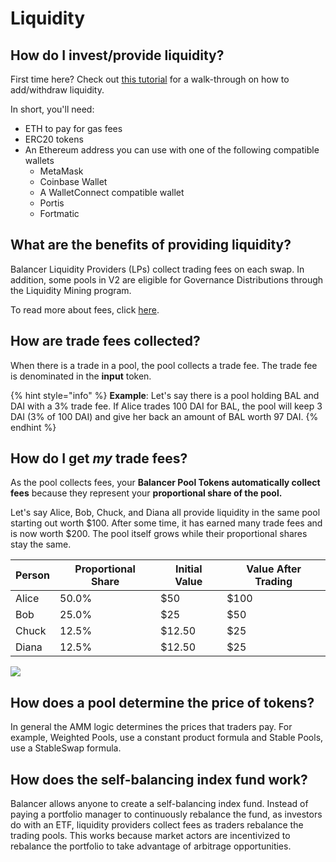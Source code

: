 # Liquidity

## How do I invest/provide liquidity?

First time here? Check out [this tutorial](broken-reference) for a walk-through on how to add/withdraw liquidity.

In short, you'll need:

* ETH to pay for gas fees
* ERC20 tokens
* An Ethereum address you can use with one of the following compatible wallets
  * MetaMask
  * Coinbase Wallet
  * A WalletConnect compatible wallet
  * Portis
  * Fortmatic

## What are the benefits of providing liquidity?

Balancer Liquidity Providers (LPs) collect trading fees on each swap. In addition, some pools in V2 are eligible for Governance Distributions through the Liquidity Mining program.

To read more about fees, click [here](fees.md).

## How are trade fees collected?

When there is a trade in a pool, the pool collects a trade fee. The trade fee is denominated in the **input** token.

{% hint style="info" %}
**Example**: Let's say there is a pool holding BAL and DAI with a 3% trade fee. If Alice trades 100 DAI for BAL, the pool will keep 3 DAI (3% of 100 DAI) and give her back an amount of BAL worth 97 DAI.
{% endhint %}

## How do I get _my_ trade fees?

As the pool collects fees, your **Balancer Pool Tokens automatically collect fees** because they represent your **proportional share of the pool.**

Let's say Alice, Bob, Chuck, and Diana all provide liquidity in the same pool starting out worth $100. After some time, it has earned many trade fees and is now worth $200. The pool itself grows while their proportional shares stay the same.

| Person | Proportional Share | Initial Value | Value After Trading |
| ------ | ------------------ | ------------- | ------------------- |
| Alice  | 50.0%              | $50           | $100                |
| Bob    | 25.0%              | $25           | $50                 |
| Chuck  | 12.5%              | $12.50        | $25                 |
| Diana  | 12.5%              | $12.50        | $25                 |

![](<../../.gitbook/assets/Screen Shot 2021-08-12 at 10.10.06 AM.png>)

## How does a pool determine the price of tokens?

In general the AMM logic determines the prices that traders pay. For example, Weighted Pools, use a constant product formula and Stable Pools, use a StableSwap formula.

## How does the self-balancing index fund work?

Balancer allows anyone to create a self-balancing index fund. Instead of paying a portfolio manager to continuously rebalance the fund, as investors do with an ETF, liquidity providers collect fees as traders rebalance the trading pools. This works because market actors are incentivized to rebalance the portfolio to take advantage of arbitrage opportunities.
